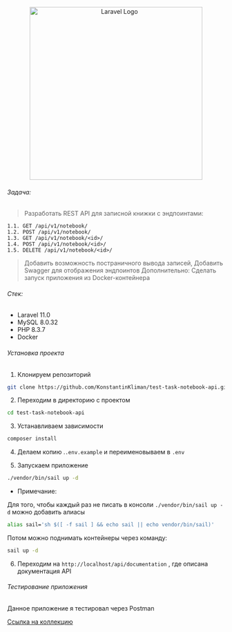 <p align="center"><a href="https://laravel.com" target="_blank"><img src="https://raw.githubusercontent.com/laravel/art/master/logo-lockup/5%20SVG/2%20CMYK/1%20Full%20Color/laravel-logolockup-cmyk-red.svg" width="400" alt="Laravel Logo"></a></p>

###### Задача:

>Разработать REST API для записной книжки c эндпоинтами:

```
1.1. GET /api/v1/notebook/
1.2. POST /api/v1/notebook/
1.3. GET /api/v1/notebook/<id>/
1.4. POST /api/v1/notebook/<id>/
1.5. DELETE /api/v1/notebook/<id>/
```

>Добавить возможность постраничного вывода записей,
>Добавить Swagger для отображения эндпоинтов
>Дополнительно: Сделать запуск приложения из Docker-контейнера
###### Стек:

- Laravel 11.0
- MySQL 8.0.32
- PHP 8.3.7
- Docker

###### Установка проекта

1. Клонируем репозиторий

```bash
git clone https://github.com/KonstantinKliman/test-task-notebook-api.git
```

2. Переходим в директорию с проектом

```bash
cd test-task-notebook-api
```

3. Устанавливаем зависимости

```bash
composer install
```

4. Делаем копию .`.env.example` и переименовываем в `.env`

5. Запускаем приложение

```bash
./vendor/bin/sail up -d
```

- Примечание:

Для того, чтобы каждый раз не писать в консоли `./vendor/bin/sail up -d` можно добавить алиасы

```bash
alias sail='sh $([ -f sail ] && echo sail || echo vendor/bin/sail)'
```

Потом можно поднимать контейнеры через команду:

```bash
sail up -d
```

6. Переходим на `http://localhost/api/documentation` , где описана документация API
###### Тестирование приложения

Данное приложение я тестировал через Postman

[Ссылка на коллекцию](https://www.postman.com/altimetry-astronaut-57754230/workspace/notebook-api/collection/27056206-8cd357d7-6e26-4e9e-98f7-3ad2572764a9?action=share&creator=27056206)
